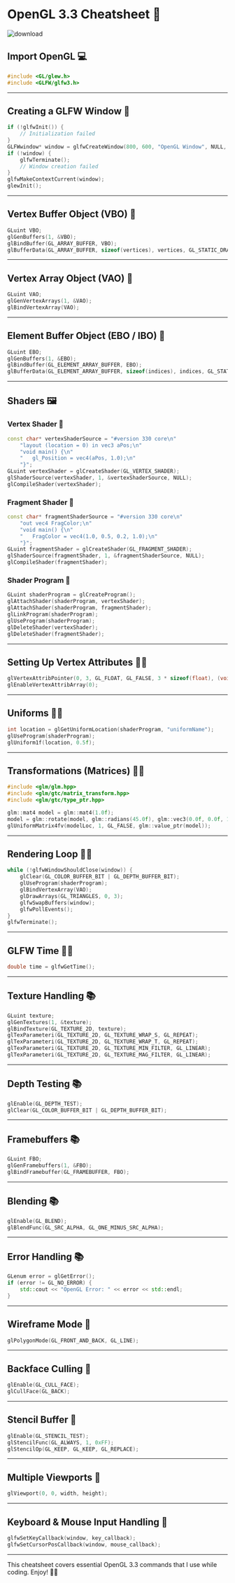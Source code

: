 # OpenGL 3.3 Cheatsheet 🔖 

![download](https://github.com/user-attachments/assets/0487a477-5ba0-432a-8a2e-fe55a13d1903)

## Import OpenGL 💻

```cpp
#include <GL/glew.h>
#include <GLFW/glfw3.h>
```

---

## Creating a GLFW Window 👾

```cpp
if (!glfwInit()) {
    // Initialization failed
}
GLFWwindow* window = glfwCreateWindow(800, 600, "OpenGL Window", NULL, NULL);
if (!window) {
    glfwTerminate();
    // Window creation failed
}
glfwMakeContextCurrent(window);
glewInit();
```

---

## Vertex Buffer Object (VBO) 👾

```cpp
GLuint VBO;
glGenBuffers(1, &VBO);
glBindBuffer(GL_ARRAY_BUFFER, VBO);
glBufferData(GL_ARRAY_BUFFER, sizeof(vertices), vertices, GL_STATIC_DRAW);
```

---

## Vertex Array Object (VAO) 👾

```cpp
GLuint VAO;
glGenVertexArrays(1, &VAO);
glBindVertexArray(VAO);
```

---

## Element Buffer Object (EBO / IBO) 👾

```cpp
GLuint EBO;
glGenBuffers(1, &EBO);
glBindBuffer(GL_ELEMENT_ARRAY_BUFFER, EBO);
glBufferData(GL_ELEMENT_ARRAY_BUFFER, sizeof(indices), indices, GL_STATIC_DRAW);
```

---

## Shaders 🖼️

### Vertex Shader 🎨

```cpp
const char* vertexShaderSource = "#version 330 core\n"
    "layout (location = 0) in vec3 aPos;\n"
    "void main() {\n"
    "   gl_Position = vec4(aPos, 1.0);\n"
    "}";
GLuint vertexShader = glCreateShader(GL_VERTEX_SHADER);
glShaderSource(vertexShader, 1, &vertexShaderSource, NULL);
glCompileShader(vertexShader);
```

### Fragment Shader 🎨

```cpp
const char* fragmentShaderSource = "#version 330 core\n"
    "out vec4 FragColor;\n"
    "void main() {\n"
    "   FragColor = vec4(1.0, 0.5, 0.2, 1.0);\n"
    "}";
GLuint fragmentShader = glCreateShader(GL_FRAGMENT_SHADER);
glShaderSource(fragmentShader, 1, &fragmentShaderSource, NULL);
glCompileShader(fragmentShader);
```

### Shader Program 🎨

```cpp
GLuint shaderProgram = glCreateProgram();
glAttachShader(shaderProgram, vertexShader);
glAttachShader(shaderProgram, fragmentShader);
glLinkProgram(shaderProgram);
glUseProgram(shaderProgram);
glDeleteShader(vertexShader);
glDeleteShader(fragmentShader);
```

---

## Setting Up Vertex Attributes 👨‍💻

```cpp
glVertexAttribPointer(0, 3, GL_FLOAT, GL_FALSE, 3 * sizeof(float), (void*)0);
glEnableVertexAttribArray(0);
```

---

## Uniforms 👨‍💻

```cpp
int location = glGetUniformLocation(shaderProgram, "uniformName");
glUseProgram(shaderProgram);
glUniform1f(location, 0.5f);
```

---

## Transformations (Matrices) 👨‍💻

```cpp
#include <glm/glm.hpp>
#include <glm/gtc/matrix_transform.hpp>
#include <glm/gtc/type_ptr.hpp>

glm::mat4 model = glm::mat4(1.0f);
model = glm::rotate(model, glm::radians(45.0f), glm::vec3(0.0f, 0.0f, 1.0f));
glUniformMatrix4fv(modelLoc, 1, GL_FALSE, glm::value_ptr(model));
```

---

## Rendering Loop 👨‍💻

```cpp
while (!glfwWindowShouldClose(window)) {
    glClear(GL_COLOR_BUFFER_BIT | GL_DEPTH_BUFFER_BIT);
    glUseProgram(shaderProgram);
    glBindVertexArray(VAO);
    glDrawArrays(GL_TRIANGLES, 0, 3);
    glfwSwapBuffers(window);
    glfwPollEvents();
}
glfwTerminate();
```

---

## GLFW Time 👨‍💻

```cpp
double time = glfwGetTime();
```

---

## Texture Handling 📚

```cpp
GLuint texture;
glGenTextures(1, &texture);
glBindTexture(GL_TEXTURE_2D, texture);
glTexParameteri(GL_TEXTURE_2D, GL_TEXTURE_WRAP_S, GL_REPEAT);
glTexParameteri(GL_TEXTURE_2D, GL_TEXTURE_WRAP_T, GL_REPEAT);
glTexParameteri(GL_TEXTURE_2D, GL_TEXTURE_MIN_FILTER, GL_LINEAR);
glTexParameteri(GL_TEXTURE_2D, GL_TEXTURE_MAG_FILTER, GL_LINEAR);
```

---

## Depth Testing 📚

```cpp
glEnable(GL_DEPTH_TEST);
glClear(GL_COLOR_BUFFER_BIT | GL_DEPTH_BUFFER_BIT);
```

---

## Framebuffers 📚

```cpp
GLuint FBO;
glGenFramebuffers(1, &FBO);
glBindFramebuffer(GL_FRAMEBUFFER, FBO);
```

---

## Blending 📚
 
```cpp
glEnable(GL_BLEND);
glBlendFunc(GL_SRC_ALPHA, GL_ONE_MINUS_SRC_ALPHA);
```

---

## Error Handling 📚
 
```cpp
GLenum error = glGetError();
if (error != GL_NO_ERROR) {
    std::cout << "OpenGL Error: " << error << std::endl;
}
```

---

## Wireframe Mode 🛜

```cpp
glPolygonMode(GL_FRONT_AND_BACK, GL_LINE);
```

---

## Backface Culling 🛜

```cpp
glEnable(GL_CULL_FACE);
glCullFace(GL_BACK);
```

---

## Stencil Buffer 🛜

```cpp
glEnable(GL_STENCIL_TEST);
glStencilFunc(GL_ALWAYS, 1, 0xFF);
glStencilOp(GL_KEEP, GL_KEEP, GL_REPLACE);
```

---

## Multiple Viewports 🎨

```cpp
glViewport(0, 0, width, height);
```

---

## Keyboard & Mouse Input Handling 👾

```cpp
glfwSetKeyCallback(window, key_callback);
glfwSetCursorPosCallback(window, mouse_callback);
```

---

This cheatsheet covers essential OpenGL 3.3 commands that I use while coding. Enjoy! 👨‍💻